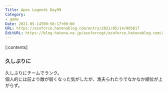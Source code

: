 ```yaml
---
Title: Apex Legends Day99
Category:
- game
Date: 2021-05-14T00:58:17+09:00
URL: https://asuforce.hatenablog.com/entry/2021/05/14/005817
EditURL: https://blog.hatena.ne.jp/asuforcegt/asuforce.hatenablog.com/atom/entry/26006613763395856
---
```


[:contents]

### 久しぶりに

久しぶりにチームでランク。  
個人的には前より敵が弱くなった気がしたが、漁夫られたりでなかなか順位が上がらず。
